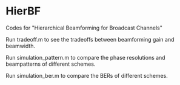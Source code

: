 # HierBF
Codes for "Hierarchical Beamforming for Broadcast Channels"

Run tradeoff.m to see the tradeoffs between beamforming gain and beamwidth.

Run simulation_pattern.m to compare the phase resolutions and beampatterns of different schemes.

Run simulation_ber.m to compare the BERs of different schemes.
